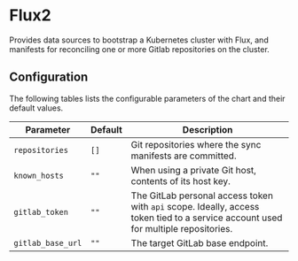 # Flux2
Provides data sources to bootstrap a Kubernetes cluster with Flux, and manifests for reconciling one or more Gitlab repositories on the cluster.

## Configuration

The following tables lists the configurable parameters of the chart and their default values.

| Parameter                                         | Default                                              | Description
| -----------------------------------------------   | ---------------------------------------------------- | ---
| `repositories`                                    | `[]`                                                 | Git repositories where the sync manifests are committed.
| `known_hosts`                                     | `""`                                                 | When using a private Git host, contents of its host key.
| `gitlab_token`                                    | `""`                                                 | The GitLab personal access token with `api` scope. Ideally, access token tied to a service account used for multiple repositories.
| `gitlab_base_url`                                 | `""`                                                 | The target GitLab base endpoint.